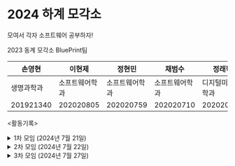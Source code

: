# 2024 하계 모각소
모여서 각자 소프트웨어 공부하자!

2023 동계 모각소 BluePrint팀 

|손영현|이현제|정현민|채범수|정래혁|
|---|---|---|---|---|
|생명과학과|소프트웨어학과|소프트웨어학과|소프트웨어학과|디지털미디어학과|
|201921340|202020805|202020759|202020710|202020102|

<활동기록>

<details>
  <summary>1차 모임 (2024년 7월 21일) </summary>
<img width="1437" alt="스크린샷 2024-07-21 오후 10 41 35" src="https://github.com/user-attachments/assets/1d55c7e9-b005-4bd5-9e4d-e69c4b5d5b7d">
<br>
  이현제 - 공부내용 및 모각소 소감 : https://velog.io/@guswp320/JAVAclass-%EC%9D%B8%EC%8A%A4%ED%84%B4%EC%8A%A4%EC%9D%98-%EB%A9%94%EB%AA%A8%EB%A6%AC-%ED%95%A0%EB%8B%B9
<br>
  손영현 - 공부내용 및 모각소 소감 : https://development-diary-0h.tistory.com/24
<br>
  채범수 - 공부내용 및 모각소 소감 : https://archivision.tistory.com/1
<br>
</details>

<details>
  <summary>2차 모임 (2024년 7월 22일) </summary>
<img width="1436" alt="스크린샷 2024-07-22 오후 9 21 23" src="https://github.com/user-attachments/assets/5236c904-6213-4d9d-ad24-c937ea897e40"> 
<br>
  이현제 - 공부내용 및 모각소 소감 : https://velog.io/@guswp320/%EC%9A%B4%EC%98%81%EC%B2%B4%EC%A0%9C-address-spaces
<br>
  손영현 - 공부내용 및 모각소 소감 : https://development-diary-0h.tistory.com/25
<br>
  채범수 - 공부내용 및 모각소 소감 : https://archivision.tistory.com/2
<br>
</details>

<details>
  <summary>3차 모임 (2024년 7월 27일) </summary>
<img width="1438" alt="스크린샷 2024-07-27 오후 9 03 54" src="https://github.com/user-attachments/assets/f319fa9b-ab17-4271-b617-15e6711ec9a1">
<br>
  손영현 - 공부내용 및 모각소 소감 : https://development-diary-0h.tistory.com/26
<br>
  채범수 - 공부내용 및 모각소 소감 : https://archivision.tistory.com/3
<br>
</details>

